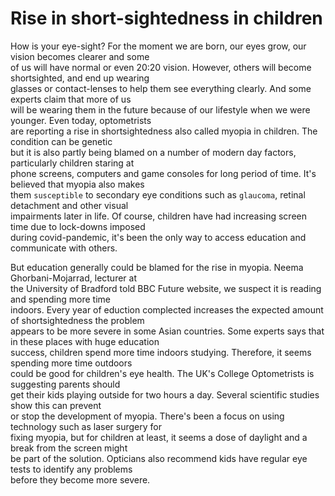 # Rise in short-sightedness in children

How is your eye-sight? For the moment we are born, our eyes grow, our vision becomes clearer and some  
of us will have normal or even 20:20 vision. However, others will become shortsighted, and end up wearing  
glasses or contact-lenses to help them see everything clearly. And some experts claim that more of us  
will be wearing them in the future because of our lifestyle when we were younger. Even today, optometrists  
are reporting a rise in shortsightedness also called myopia in children. The condition can be genetic  
but it is also partly being blamed on a number of modern day factors, particularly children staring at  
phone screens, computers and game consoles for long period of time. It's believed that myopia also makes  
them `susceptible` to secondary eye conditions such as `glaucoma`, retinal detachment  and other visual  
impairments later in life. Of course, children have had increasing screen time due to lock-downs imposed  
during covid-pandemic, it's been the only way to access education and communicate with others.  

But education generally could be blamed for the rise in myopia. Neema Ghorbani-Mojarrad, lecturer at  
the University of Bradford told BBC Future website, we suspect it is reading and spending more time  
indoors. Every year of eduction complected increases the expected amount of shortsightedness the problem  
appears to be more severe in some Asian countries. Some experts says that in these places with huge education  
success, children spend more time indoors studying. Therefore, it seems spending more time outdoors  
could be good for children's eye health.  The UK's College Optometrists is suggesting parents should  
get their kids playing outside for two hours a day. Several scientific studies show this can prevent  
or stop the development of myopia. There's  been a focus on using technology such as laser surgery for  
fixing myopia, but for children at least, it seems a dose of daylight and a break from the screen might  
be part of the solution. Opticians also recommend kids have regular eye tests to identify any problems  
before they become more severe.

